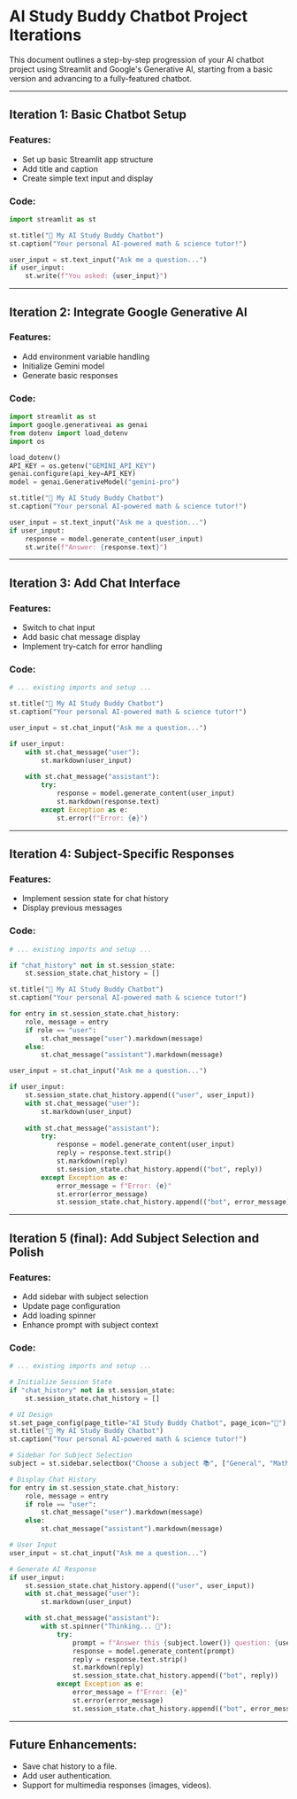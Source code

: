 # AI Study Buddy Chatbot Project Iterations

This document outlines a step-by-step progression of your AI chatbot project using Streamlit and Google's Generative AI, starting from a basic version and advancing to a fully-featured chatbot.

---

## **Iteration 1: Basic Chatbot Setup**

### Features:

- Set up basic Streamlit app structure
- Add title and caption
- Create simple text input and display

### Code:

```python
import streamlit as st

st.title("🤖 My AI Study Buddy Chatbot")
st.caption("Your personal AI-powered math & science tutor!")

user_input = st.text_input("Ask me a question...")
if user_input:
    st.write(f"You asked: {user_input}")
```

---

## **Iteration 2: Integrate Google Generative AI**

### Features:

- Add environment variable handling
- Initialize Gemini model
- Generate basic responses

### Code:

```python
import streamlit as st
import google.generativeai as genai
from dotenv import load_dotenv
import os

load_dotenv()
API_KEY = os.getenv("GEMINI_API_KEY")
genai.configure(api_key=API_KEY)
model = genai.GenerativeModel("gemini-pro")

st.title("🤖 My AI Study Buddy Chatbot")
st.caption("Your personal AI-powered math & science tutor!")

user_input = st.text_input("Ask me a question...")
if user_input:
    response = model.generate_content(user_input)
    st.write(f"Answer: {response.text}")
```

---

## **Iteration 3: Add Chat Interface**

### Features:

- Switch to chat input
- Add basic chat message display
- Implement try-catch for error handling

### Code:

```python
# ... existing imports and setup ...

st.title("🤖 My AI Study Buddy Chatbot")
st.caption("Your personal AI-powered math & science tutor!")

user_input = st.chat_input("Ask me a question...")

if user_input:
    with st.chat_message("user"):
        st.markdown(user_input)
    
    with st.chat_message("assistant"):
        try:
            response = model.generate_content(user_input)
            st.markdown(response.text)
        except Exception as e:
            st.error(f"Error: {e}")
```

---

## **Iteration 4: Subject-Specific Responses**

### Features:

- Implement session state for chat history
- Display previous messages

### Code:

```python
# ... existing imports and setup ...

if "chat_history" not in st.session_state:
    st.session_state.chat_history = []

st.title("🤖 My AI Study Buddy Chatbot")
st.caption("Your personal AI-powered math & science tutor!")

for entry in st.session_state.chat_history:
    role, message = entry
    if role == "user":
        st.chat_message("user").markdown(message)
    else:
        st.chat_message("assistant").markdown(message)

user_input = st.chat_input("Ask me a question...")

if user_input:
    st.session_state.chat_history.append(("user", user_input))
    with st.chat_message("user"):
        st.markdown(user_input)
    
    with st.chat_message("assistant"):
        try:
            response = model.generate_content(user_input)
            reply = response.text.strip()
            st.markdown(reply)
            st.session_state.chat_history.append(("bot", reply))
        except Exception as e:
            error_message = f"Error: {e}"
            st.error(error_message)
            st.session_state.chat_history.append(("bot", error_message))
```

---

## **Iteration 5 (final): Add Subject Selection and Polish**

### Features:

- Add sidebar with subject selection
- Update page configuration
- Add loading spinner
- Enhance prompt with subject context

### Code:

```python
# ... existing imports and setup ...

# Initialize Session State
if "chat_history" not in st.session_state:
    st.session_state.chat_history = []

# UI Design
st.set_page_config(page_title="AI Study Buddy Chatbot", page_icon="🤖")
st.title("🤖 My AI Study Buddy Chatbot")
st.caption("Your personal AI-powered math & science tutor!")

# Sidebar for Subject Selection
subject = st.sidebar.selectbox("Choose a subject 📚", ["General", "Math", "Science"])

# Display Chat History
for entry in st.session_state.chat_history:
    role, message = entry
    if role == "user":
        st.chat_message("user").markdown(message)
    else:
        st.chat_message("assistant").markdown(message)

# User Input
user_input = st.chat_input("Ask me a question...")

# Generate AI Response
if user_input:
    st.session_state.chat_history.append(("user", user_input))
    with st.chat_message("user"):
        st.markdown(user_input)

    with st.chat_message("assistant"):
        with st.spinner("Thinking... 🤖"):
            try:
                prompt = f"Answer this {subject.lower()} question: {user_input}"
                response = model.generate_content(prompt)
                reply = response.text.strip()
                st.markdown(reply)
                st.session_state.chat_history.append(("bot", reply))
            except Exception as e:
                error_message = f"Error: {e}"
                st.error(error_message)
                st.session_state.chat_history.append(("bot", error_message))
```

---

## **Future Enhancements:**

- Save chat history to a file.
- Add user authentication.
- Support for multimedia responses (images, videos).

